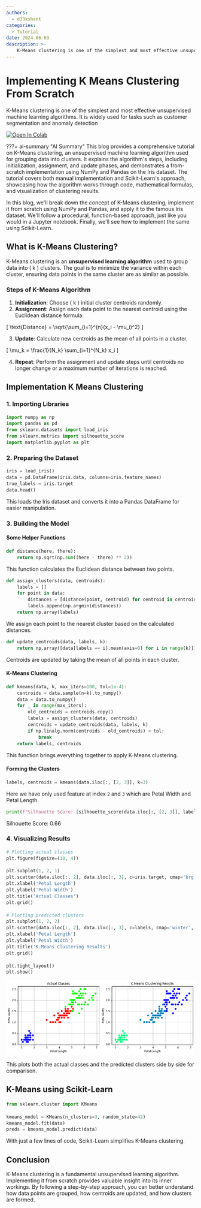 ```yaml
---
authors:
  - d33kshant
categories:
  - Tutorial
date: 2024-06-03
description: >-
    K-Means clustering is one of the simplest and most effective unsupervised machine learning algorithms. It is widely used for tasks such as customer segmentation and anomaly detection
---
```


# Implementing K Means Clustering From Scratch

K-Means clustering is one of the simplest and most effective unsupervised machine learning algorithms. It is widely used for tasks such as customer segmentation and anomaly detection

<!-- more -->

[![Open In Colab](https://colab.research.google.com/assets/colab-badge.svg)](https://colab.research.google.com/drive/1NbffALDL_jOCxpsEQTvxoBAqcKfaHP9Z)

???+ ai-summary "AI Summary"
    This blog provides a comprehensive tutorial on K-Means clustering, an unsupervised machine learning algorithm used for grouping data into clusters. It explains the algorithm's steps, including initialization, assignment, and update phases, and demonstrates a from-scratch implementation using NumPy and Pandas on the Iris dataset. The tutorial covers both manual implementation and Scikit-Learn's approach, showcasing how the algorithm works through code, mathematical formulas, and visualization of clustering results.

In this blog, we'll break down the concept of K-Means clustering, implement it from scratch using NumPy and Pandas, and apply it to the famous Iris dataset. We'll follow a procedural, function-based approach, just like you would in a Jupyter notebook. Finally, we'll see how to implement the same using Scikit-Learn.

## What is K-Means Clustering?

K-Means clustering is an **unsupervised learning algorithm** used to group data into \( k \) clusters. The goal is to minimize the variance within each cluster, ensuring data points in the same cluster are as similar as possible.

### Steps of K-Means Algorithm
1. **Initialization**: Choose \( k \) initial cluster centroids randomly.
2. **Assignment**: Assign each data point to the nearest centroid using the Euclidean distance formula:

\[
\text{Distance} = \sqrt{\sum_{i=1}^{n}(x_i - \mu_i)^2}
\]

3. **Update**: Calculate new centroids as the mean of all points in a cluster.

\[
\mu_k = \frac{1}{N_k} \sum_{i=1}^{N_k} x_i
\]

4. **Repeat**: Perform the assignment and update steps until centroids no longer change or a maximum number of iterations is reached.

## Implementation K Means Clustering

### 1. Importing Libraries

```python
import numpy as np
import pandas as pd
from sklearn.datasets import load_iris
from sklearn.metrics import silhouette_score
import matplotlib.pyplot as plt
```

### 2. Preparing the Dataset

```python
iris = load_iris()
data = pd.DataFrame(iris.data, columns=iris.feature_names)
true_labels = iris.target
data.head()
```
This loads the Iris dataset and converts it into a Pandas DataFrame for easier manipulation.

### 3. Building the Model

#### Some Helper Functions

```python
def distance(here, there):
    return np.sqrt(np.sum((here - there) ** 2))
```
This function calculates the Euclidean distance between two points.

```python
def assign_clusters(data, centroids):
    labels = []
    for point in data:
        distances = [distance(point, centroid) for centroid in centroids]
        labels.append(np.argmin(distances))
    return np.array(labels)
```
We assign each point to the nearest cluster based on the calculated distances.

```python
def update_centroids(data, labels, k):
    return np.array([data[labels == i].mean(axis=0) for i in range(k)])
```
Centroids are updated by taking the mean of all points in each cluster.

#### K-Means Clustering

```python
def kmeans(data, k, max_iters=100, tol=1e-4):
    centroids = data.sample(n=k).to_numpy()
    data = data.to_numpy()
    for _ in range(max_iters):
        old_centroids = centroids.copy()
        labels = assign_clusters(data, centroids)
        centroids = update_centroids(data, labels, k)
        if np.linalg.norm(centroids - old_centroids) < tol:
            break
    return labels, centroids
```
This function brings everything together to apply K-Means clustering.

#### Forming the Clusters

```python
labels, centroids = kmeans(data.iloc[:, [2, 3]], k=3)
```
Here we have only used feature at index `2` and `3` which are Petal Width and Petal Length.

```python
print(f"Silhouette Score: {silhouette_score(data.iloc[:, [2, 3]], labels):.2f}")
```
<div class="result" markdown>
Silhouette Score: 0.66
</div>


### 4. Visualizing Results

```python
# Plotting actual classes
plt.figure(figsize=(10, 4))

plt.subplot(1, 2, 1)
plt.scatter(data.iloc[:, 2], data.iloc[:, 3], c=iris.target, cmap='brg', zorder=2)
plt.xlabel('Petal Length')
plt.ylabel('Petal Width')
plt.title('Actual Classes')
plt.grid()

# Plotting predicted clusters
plt.subplot(1, 2, 2)
plt.scatter(data.iloc[:, 2], data.iloc[:, 3], c=labels, cmap='winter', zorder=2)
plt.xlabel('Petal Length')
plt.ylabel('Petal Width')
plt.title('K-Means Clustering Results')
plt.grid()

plt.tight_layout()
plt.show()
```
<div class="result" markdown>

![Output](images/k-means-clustering-output.png)

</div>

This plots both the actual classes and the predicted clusters side by side for comparison.

## K-Means using Scikit-Learn

```python
from sklearn.cluster import KMeans

kmeans_model = KMeans(n_clusters=3, random_state=42)
kmeans_model.fit(data)
preds = kmeans_model.predict(data)
```
With just a few lines of code, Scikit-Learn simplifies K-Means clustering.

## Conclusion

K-Means clustering is a fundamental unsupervised learning algorithm. Implementing it from scratch provides valuable insight into its inner workings. By following a step-by-step approach, you can better understand how data points are grouped, how centroids are updated, and how clusters are formed.
